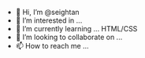 - 👋 Hi, I’m @seightan
- 👀 I’m interested in ...
- 🌱 I’m currently learning ... HTML/CSS
- 💞️ I’m looking to collaborate on ...
- 📫 How to reach me ...

<!---
seightan/seightan is a ✨ special ✨ repository because its `README.md` (this file) appears on your GitHub profile.
You can click the Preview link to take a look at your changes.
--->
